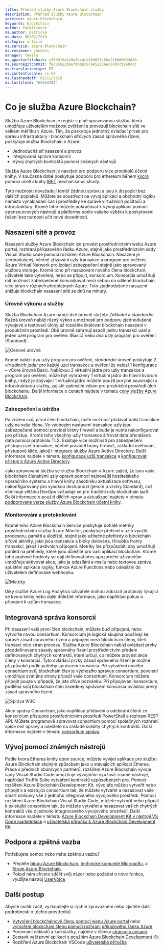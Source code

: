 ```yaml
---
title: Přehled služby Azure Blockchain služby
description: Přehled služby Azure Blockchain
services: azure-blockchain
keywords: blockchain
author: PatAltimore
ms.author: patricka
ms.date: 05/02/2019
ms.topic: article
ms.service: azure-blockchain
ms.reviewer: janders
manager: femila
ms.openlocfilehash: e370916d420a7bc4cd16d021c69a2f8609093d30
ms.sourcegitcommit: f6c85922b9e70bb83879e52c2aec6307c99a0cac
ms.translationtype: MT
ms.contentlocale: cs-CZ
ms.lasthandoff: 05/11/2019
ms.locfileid: "65544707"
---
```

# <a name="what-is-azure-blockchain-service"></a>Co je služba Azure Blockchain?

Služba Azure Blockchain je registr s plně spravovanou službu, která umožňuje uživatelům možnost zvětšení a provozují blockchain sítě ve velkém měřítku v Azure. Tím, že poskytuje jednotný ovládací prvek pro správu infrastruktury i blockchain síťových zásad správného řízení, poskytuje služba Blockchain v Azure:

* Jednoduchá síť nasazení a provoz
* Integrovaná správa konsorcií
* Vývoj chytrých kontraktů pomocí známých nástrojů

Služba Azure Blockchain je navržen pro podporu více protokolů účetní knihy. V současné době poskytuje podporu pro ethereum během [kvora](https://www.jpmorgan.com/Quorum) pomocí účetní knihy [IBFT](https://github.com/jpmorganchase/quorum/wiki/Quorum-Consensus) mechanismus shody.

Tyto možnosti nevyžadují téměř žádnou správu a jsou k dispozici bez dalších poplatků. Můžete se soustředit na vývoj aplikací a obchodní logiku namísto vynakládání čas i prostředky ke správě virtuálních počítačů a infrastruktury. Kromě toho můžete pokračovat k vývoji aplikací pomocí opensourcových nástrojů a platformy podle vašeho výběru k poskytování řešení bez nutnosti učit nové dovednosti.

## <a name="network-deployment-and-operations"></a>Nasazení sítě a provoz

Nasazení služby Azure Blockchain lze provést prostřednictvím webu Azure portal, rozhraní příkazového řádku Azure, stejně jako prostřednictvím sady Visual Studio code pomocí rozšíření Azure Blockchain.  Nasazení je zjednodušený, včetně zřizování uzly transakce a program pro ověření, Azure Virtual Network pro izolaci zabezpečení stejně jako spravovaný službou storage.  Kromě toho při nasazování nového člena blockchain, uživatelé také vytvoření, nebo se připojit, konsorcium.  Konsorcia umožňují mít možnost zabezpečeně komunikovat mezi sebou na sdílené blockchain více stran v různých předplatných Azure.  Toto zjednodušené nasazení snižuje blockchain nasazení sítě ze dnů na minuty.

### <a name="performance-and-service-tiers"></a>Úrovně výkonu a služby

Služba Blockchain Azure nabízí dvě úrovně služeb: *Základní* a *standardní*. Každá úroveň nabízí různý výkon a možnosti pro podporu zjednodušené vývojové a testovací úlohy až rozsáhle škálovat blockchain nasazení v produkčním prostředí. Obě úrovně zahrnují aspoň jednu transakci uzel a jeden uzel program pro ověření (Basic) nebo dva uzly program pro ověření (Standard).

![Cenové úrovně](./media/overview/pricing-tiers.png)

Kromě nabízí dva uzly program pro ověření, *standardní* úroveň poskytuje 2 *virtuálních jader* pro každý uzel transakce a ověření že nabízí 1 konfigurace – vCore úrovně Basic.  Nabídkou 2 virtuální jádra pro uzly transakce a program pro ověření, může být vyhrazený 1 virtuální jádro do hlavní kvorum knihy, i když je zbývající 1 virtuální jádro můžete použít pro jiné související s infrastrukturou služby, zajistit optimální výkon pro produkční prostředí úloh blockchainu. Další informace o cenách najdete v tématu [ceny služby Azure Blockchain](https://azure.microsoft.com/pricing/details/blockchain-service).

### <a name="security-and-maintenance"></a>Zabezpečení a údržba

Po zřízení svůj první člen blockchain, máte možnost přidávat další transakce uzly na vaše člena.  Ve výchozím nastavení transakce uzly jsou zabezpečené pomocí pravidel brány firewall a bude je nutné nakonfigurovat pro přístup.  Kromě toho všechny uzly transakce šifrovat data přenášená data pomocí protokolu TLS.  Existuje více možností pro zabezpečení přístupu uzel transakce, včetně pravidel brány firewall, základní ověřování, přístupové klíče, jakož i integrace služby Azure Active Directory. Další informace najdete v tématu [konfigurace uzlů transakce](configure-transaction-nodes.md) a [konfigurovat přístup k Azure Active Directory](configure-aad.md).

Jako spravovaná služba se služba Blockchain v Azure zajistí, že jsou vaše blockchain členskými uzly opravit pomocí nejnovější hostitelského operačního systému a hlavní knihy zásobníku aktualizace softwaru, nakonfigurovaný pro vysokou dostupnost (jenom u vrstvy Standard), což eliminuje většinu DevOps vyžaduje se pro tradiční uzly blockchain IaaS.  Další informace o použití dílčích oprav a aktualizací najdete v tématu [podporované verze služby Azure Blockchain účetní knihy](ledger-versions.md).

### <a name="monitoring-and-logging"></a>Monitorování a protokolování

Kromě toho Azure Blockchain Service poskytuje bohaté metriky prostřednictvím služby Azure Monitor, poskytuje přehled o uzlů využití procesoru, paměti a úložiště, stejně jako užitečné přehledy o blockchain síťové aktivity, jako jsou transakce a bloky dolována, Hloubka fronty transakcí, jakož i aktivních připojení.  Metriky lze přizpůsobit, aby umožňují pohled na přehledy, které jsou důležité pro vaši aplikaci blockchain.  Kromě toho prahové hodnoty se dají definovat přes upozornění uživatelům umožňuje aktivovat akce, jako je odesílání e-mailu nebo textovou zprávu, spuštění aplikace logiky, funkce Azure Functions nebo odesílání do uživatelem definované webhooku.

![Metriky](./media/overview/metrics.png)

Díky službě Azure Log Analytics uživatelé mohou zobrazit protokoly týkající se kvora knihy nebo další důležité informace, jako například pokus o připojení k uzlům transakce.

## <a name="built-in-consortium-management"></a>Integrovaná správa konsorcií

Při nasazení vaší první člen blockchain, můžete buď připojení, nebo vytvořte novou consortium.  Konsorcium je logická skupina používají ke správě zásad správného řízení a připojení mezi blockchain členy, kteří transact více stran procesu.  Služba Azure Blockchain nabízí ovládací prvky předdefinované zásady správného řízení prostřednictvím předem definovaných chytrých kontraktů, které určují, co můžete provést akce členy v konsorcia.  Tyto ovládací prvky zásad správného řízení je možné přizpůsobit podle potřeby správcem konsorcia. Při vytváření nového consortium svůj blockchain člen je výchozího správce consortium, povolení umožňuje zvát jiné strany připojit vaše consortium.  Konsorcium můžete připojit pouze v případě, že jste dříve pozvánku.  Při připojování konsorcium, podléhá svůj blockchain člen zavedený správcem konsorcia ovládací prvky zásad správného řízení.

![Správa W3C](./media/overview/consortium.png)

Akce správy Consortium, jako například přidávání a odebírání členů ze konsorcium přístupné prostřednictvím prostředí PowerShell a rozhraní REST API. Můžete programově spravovat consortium pomocí společných rozhraní spíše než úpravy a odešlete na základě solidity chytrých kontraktů. Další informace najdete v tématu [consortium správu](consortium.md).

## <a name="develop-using-familiar-development-tools"></a>Vývoj pomocí známých nástrojů

Podle kvora Etherea knihy open source, můžete vyvíjet aplikace pro službu Azure Blockchain stejným způsobem jako u stávajících aplikací Etherea. Práce s předních oborových partnerů, rozšíření Azure Blockchain vývoje sady Visual Studio Code umožňuje vývojářům využívat známé nástroje, například Truffle Suite vytváření kontraktů uzpůsobených pro. Pomocí rozšíření Azure Blockchain Development Kit, vývojáře můžou vytvořit nebo připojit k a existující consortium tak, že můžete vytvářet a nasazovat vaše smart smlouvy vše z jednoho integrovaného vývojového prostředí. Pomocí rozšíření Azure Blockchain Visual Studio Code, můžete vytvořit nebo připojit k existující consortium tak, že můžete vytvářet a nasazovat vašich chytrých kontraktů vše z jednoho integrovaného vývojového prostředí. Další informace najdete v tématu [Azure Blockchain Development Kit v nástroji VS Code marketplace](https://aka.ms/vscodebcextension) a [uživatelská příručka k Azure Blockchain Development Kit](https://aka.ms/vscodebcextensionwiki ).

## <a name="support-and-feedback"></a>Podpora a zpětná vazba

Potřebujete pomoc nebo máte zpětnou vazbu?

* Přejděte [blogu Azure Blockchain](https://azure.microsoft.com/blog/topics/blockchain/), [technické komunitě Microsoftu](https://techcommunity.microsoft.com/t5/Blockchain/bd-p/AzureBlockchain), a [fórum Azure Blockchain](https://social.msdn.microsoft.com/Forums/home?forum=azureblockchain).
* Pokud nám chcete sdělit svůj názor nebo požádat o nové funkce, využijte nástroj [UserVoice](https://feedback.azure.com/forums/921130-azure-blockchain-service).

## <a name="next-steps"></a>Další postup

Abyste mohli začít, vyzkoušejte si rychlé zprovoznění nebo zjistěte další podrobnosti o těchto prostředků.
* [Vytvoření blockchainové členu pomocí webu Azure portal](create-member.md) nebo [vytvoření blockchain členu pomocí rozhraní příkazového řádku Azure](create-member-cli.md)
* Porovnání nákladů a kalkulačky, najdete v článku [stránce s cenami](https://azure.microsoft.com/pricing/details/blockchain-service).
* Sestavit vaši první aplikaci s použitím [Azure Blockchain Development Kit](https://github.com/Azure-Samples/blockchain-devkit)
* Rozšíření Azure Blockchain VSCode [uživatelská příručka](https://github.com/Microsoft/vscode-azure-blockchain-ethereum/wiki)
